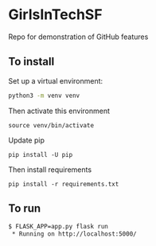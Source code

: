 # GirlsInTechSF
Repo for demonstration of GitHub features


## To install

Set up a virtual environment:

```bash
python3 -m venv venv
```

Then activate this environment

```
source venv/bin/activate
```

Update pip

```
pip install -U pip
```

Then install requirements

```
pip install -r requirements.txt
```

## To run

```bash
$ FLASK_APP=app.py flask run
 * Running on http://localhost:5000/
```
